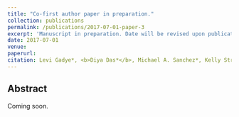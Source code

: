 ```yaml
---
title: "Co-first author paper in preparation."
collection: publications
permalink: /publications/2017-07-01-paper-3
excerpt: 'Manuscript in preparation. Date will be revised upon publication.'
date: 2017-07-01
venue: 
paperurl: 
citation: Levi Gadye*, <b>Diya Das*</b>, Michael A. Sanchez*, Kelly Street, Davide Risso, Ariane Baudhuin, Michael B. Cole, Allon Wagner, Yoon Gi Choi, Elizabeth Purdom, Sandrine Dudoit, Nir Yosef, John Ngai, and Russell B. Fletcher*. Submitted. 
---
```


## Abstract
Coming soon.

